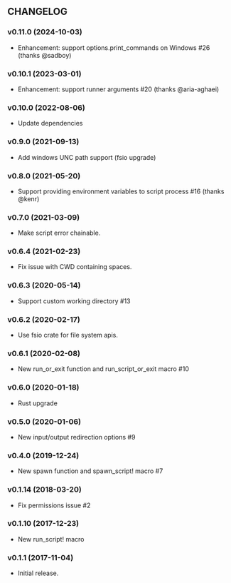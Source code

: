 ## CHANGELOG

### v0.11.0 (2024-10-03)

* Enhancement: support options.print_commands on Windows #26 (thanks @sadboy)

### v0.10.1 (2023-03-01)

* Enhancement: support runner arguments #20 (thanks @aria-aghaei)

### v0.10.0 (2022-08-06)

* Update dependencies

### v0.9.0 (2021-09-13)

* Add windows UNC path support (fsio upgrade)

### v0.8.0 (2021-05-20)

* Support providing environment variables to script process #16 (thanks @kenr)

### v0.7.0 (2021-03-09)

* Make script error chainable.

### v0.6.4 (2021-02-23)

* Fix issue with CWD containing spaces.

### v0.6.3 (2020-05-14)

* Support custom working directory #13

### v0.6.2 (2020-02-17)

* Use fsio crate for file system apis.

### v0.6.1 (2020-02-08)

* New run_or_exit function and run_script_or_exit macro #10

### v0.6.0 (2020-01-18)

* Rust upgrade

### v0.5.0 (2020-01-06)

* New input/output redirection options #9

### v0.4.0 (2019-12-24)

* New spawn function and spawn_script! macro #7

### v0.1.14 (2018-03-20)

* Fix permissions issue #2

### v0.1.10 (2017-12-23)

* New run_script! macro

### v0.1.1 (2017-11-04)

* Initial release.
